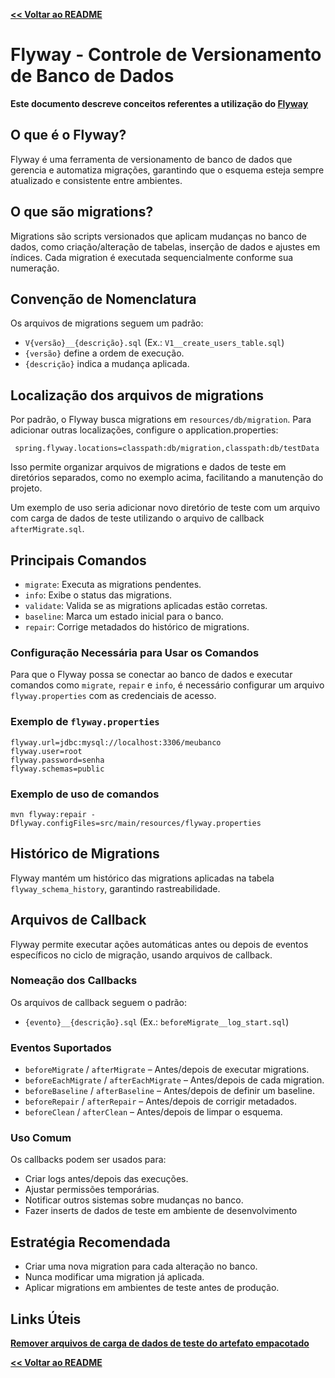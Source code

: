 [**<< Voltar ao README**](../README.md#documentação-de-conceitos)

# Flyway - Controle de Versionamento de Banco de Dados

**Este documento descreve conceitos referentes a utilização do [Flyway](https://www.red-gate.com/products/flyway/)**

## O que é o Flyway?
Flyway é uma ferramenta de versionamento de banco de dados que gerencia e automatiza migrações, garantindo que o esquema esteja sempre atualizado e consistente entre ambientes.

## O que são migrations?
Migrations são scripts versionados que aplicam mudanças no banco de dados, como criação/alteração de tabelas, inserção de dados e ajustes em índices. 
Cada migration é executada sequencialmente conforme sua numeração.

## Convenção de Nomenclatura
Os arquivos de migrations seguem um padrão:
- `V{versão}__{descrição}.sql` (Ex.: `V1__create_users_table.sql`)
- `{versão}` define a ordem de execução.
- `{descrição}` indica a mudança aplicada.

## Localização dos arquivos de migrations

Por padrão, o Flyway busca migrations em ``resources/db/migration``. Para adicionar outras localizações, configure o application.properties:

```properties
 spring.flyway.locations=classpath:db/migration,classpath:db/testData
```
Isso permite organizar arquivos de migrations e dados de teste em diretórios separados, como no exemplo acima, facilitando a manutenção do projeto.

Um exemplo de uso seria adicionar novo diretório de teste com um arquivo com carga de dados de teste utilizando o arquivo de callback ``afterMigrate.sql``.

## Principais Comandos
- `migrate`: Executa as migrations pendentes.
- `info`: Exibe o status das migrations.
- `validate`: Valida se as migrations aplicadas estão corretas.
- `baseline`: Marca um estado inicial para o banco.
- `repair`: Corrige metadados do histórico de migrations.

### Configuração Necessária para Usar os Comandos
Para que o Flyway possa se conectar ao banco de dados e executar comandos como `migrate`, `repair` e `info`, é necessário configurar um arquivo `flyway.properties` com as credenciais de acesso.

### Exemplo de `flyway.properties`
```properties
flyway.url=jdbc:mysql://localhost:3306/meubanco
flyway.user=root
flyway.password=senha
flyway.schemas=public
```
### Exemplo de uso de comandos

```
mvn flyway:repair -Dflyway.configFiles=src/main/resources/flyway.properties
```

## Histórico de Migrations
Flyway mantém um histórico das migrations aplicadas na tabela `flyway_schema_history`, garantindo rastreabilidade.

## Arquivos de Callback
Flyway permite executar ações automáticas antes ou depois de eventos específicos no ciclo de migração, usando arquivos de callback.

### Nomeação dos Callbacks
Os arquivos de callback seguem o padrão:
- `{evento}__{descrição}.sql` (Ex.: `beforeMigrate__log_start.sql`)

### Eventos Suportados
- `beforeMigrate` / `afterMigrate` – Antes/depois de executar migrations.
- `beforeEachMigrate` / `afterEachMigrate` – Antes/depois de cada migration.
- `beforeBaseline` / `afterBaseline` – Antes/depois de definir um baseline.
- `beforeRepair` / `afterRepair` – Antes/depois de corrigir metadados.
- `beforeClean` / `afterClean` – Antes/depois de limpar o esquema.

### Uso Comum
Os callbacks podem ser usados para:
- Criar logs antes/depois das execuções.
- Ajustar permissões temporárias.
- Notificar outros sistemas sobre mudanças no banco.
- Fazer inserts de dados de teste em ambiente de desenvolvimento

## Estratégia Recomendada
- Criar uma nova migration para cada alteração no banco.
- Nunca modificar uma migration já aplicada.
- Aplicar migrations em ambientes de teste antes de produção.


## Links Úteis

[**Remover arquivos de carga de dados de teste do artefato empacotado**](https://maven.apache.org/plugins/maven-resources-plugin/examples/include-exclude.html#:~:text=Thus%2C%20we%20may%20have%20to,add%20an%20element.&text=And%20to%20exclude%20a%20resource,add%20an%20element)



[**<< Voltar ao README**](../README.md#documentação-de-conceitos)